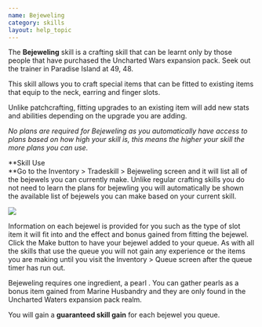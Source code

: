 ```yaml
---
name: Bejeweling
category: skills
layout: help_topic
---
```

The **Bejeweling** skill is a crafting skill that can be learnt only by those people that have purchased the Uncharted Wars expansion pack. Seek out the trainer in Paradise Island at 49, 48.

This skill allows you to craft special items that can be fitted to existing items that equip to the neck, earring and finger slots.

Unlike patchcrafting, fitting upgrades to an existing item will add new stats and abilities depending on the upgrade you are adding.

_No plans are required for Bejeweling as you automatically have access to plans based on how high your skill is, this means the higher your skill the more plans you can use._

**Skill Use  
**Go to the Inventory > Tradeskill > Bejeweling screen and it will list all of the bejewels you can currently make. Unlike regular crafting skills you do not need to learn the plans for bejewling you will automatically be shown the available list of bejewels you can make based on your current skill.

[![](https://lohcdn.com/images/t_bejewel.jpg)](https://lohcdn.com/images/bejewel.jpg)

Information on each bejewel is provided for you such as the type of slot item it will fit into and the effect and bonus gained from fitting the bejewel. Click the Make button to have your bejewel added to your queue. As with all the skills that use the queue you will not gain any experience or the items you are making until you visit the Inventory > Queue screen after the queue timer has run out.

Bejeweling requires one ingredient, a pearl . You can gather pearls as a bonus item gained from Marine Husbandry and they are only found in the Uncharted Waters expansion pack realm.

You will gain a **guaranteed skill gain** for each bejewel you queue.